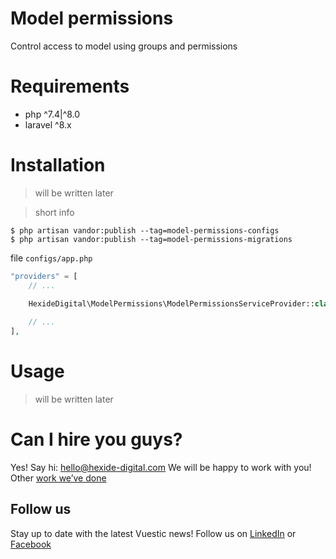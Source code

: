# Model permissions

Control access to model using groups and permissions

# Requirements

- php ^7.4|^8.0
- laravel ^8.x

# Installation

> will be written later

> short info

```shell
$ php artisan vandor:publish --tag=model-permissions-configs
$ php artisan vandor:publish --tag=model-permissions-migrations
```

file `configs/app.php`
```php
"providers" = [
    // ...

    HexideDigital\ModelPermissions\ModelPermissionsServiceProvider::class,
    
    // ...
],
```

# Usage

> will be written later

# Can I hire you guys?

Yes! Say hi: [hello@hexide-digital.com](mailto:hello@hexide-digital.com)
We will be happy to work with you! Other [work we’ve done](https://hexide-digital.com/)

## Follow us
Stay up to date with the latest Vuestic news!
Follow us on [LinkedIn](https://www.linkedin.com/company/hexide-digital)
or [Facebook](https://www.facebook.com/hexide.digital)


